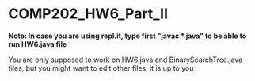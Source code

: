 # COMP202_HW6_Part_II

<b>Note: In case you are using repl.it, type first "javac *.java" to be able to run HW6.java file</b>

You are only supposed to work on HW6.java and BinarySearchTree.java files, but you might want to edit other files, it is up to you 
